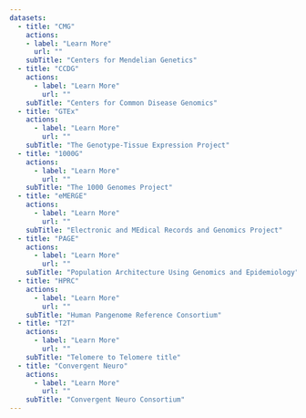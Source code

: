 ```yaml
---
datasets:
  - title: "CMG"
    actions:
    - label: "Learn More"
      url: ""
    subTitle: "Centers for Mendelian Genetics"
  - title: "CCDG"
    actions:
      - label: "Learn More"
        url: ""
    subTitle: "Centers for Common Disease Genomics"
  - title: "GTEx"
    actions:
      - label: "Learn More"
        url: ""
    subTitle: "The Genotype-Tissue Expression Project"
  - title: "1000G"
    actions:
      - label: "Learn More"
        url: ""
    subTitle: "The 1000 Genomes Project"
  - title: "eMERGE"
    actions:
      - label: "Learn More"
        url: ""
    subTitle: "Electronic and MEdical Records and Genomics Project"
  - title: "PAGE"
    actions:
      - label: "Learn More"
        url: ""
    subTitle: "Population Architecture Using Genomics and Epidemiology"
  - title: "HPRC"
    actions:
      - label: "Learn More"
        url: ""
    subTitle: "Human Pangenome Reference Consortium"
  - title: "T2T"
    actions:
      - label: "Learn More"
        url: ""
    subTitle: "Telomere to Telomere title"
  - title: "Convergent Neuro"
    actions:
      - label: "Learn More"
        url: ""
    subTitle: "Convergent Neuro Consortium"
---
```

